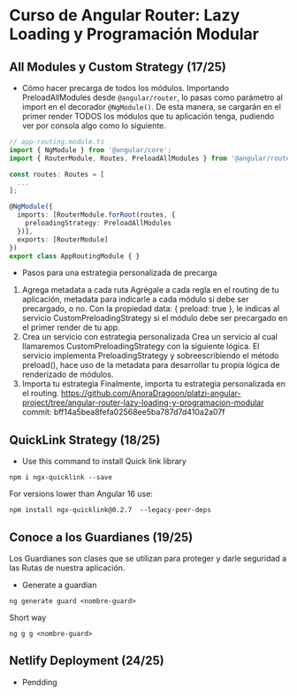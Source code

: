 # Curso de Angular Router: Lazy Loading y Programación Modular

## All Modules y Custom Strategy (17/25)
- Cómo hacer precarga de todos los módulos.
Importando PreloadAllModules desde `@angular/router`, lo pasas como parámetro al import en el decorador `@NgModule()`. De esta manera, se cargarán en el primer render TODOS los módulos que tu aplicación tenga, pudiendo ver por consola algo como lo siguiente.

```typescript
// app-routing.module.ts
import { NgModule } from '@angular/core';
import { RouterModule, Routes, PreloadAllModules } from '@angular/router';

const routes: Routes = [
  ...
];

@NgModule({
  imports: [RouterModule.forRoot(routes, {
    preloadingStrategy: PreloadAllModules
  })],
  exports: [RouterModule]
})
export class AppRoutingModule { }
```

- Pasos para una estrategia personalizada de precarga
1. Agrega metadata a cada ruta
Agrégale a cada regla en el routing de tu aplicación, metadata para indicarle a cada módulo si debe ser precargado, o no.
Con la propiedad data: { preload: true }, le indicas al servicio CustomPreloadingStrategy si el módulo debe ser precargado en el primer render de tu app.
2. Crea un servicio con estrategia personalizada
Crea un servicio al cual llamaremos CustomPreloadingStrategy con la siguiente lógica.
El servicio implementa PreloadingStrategy y sobreescribiendo el método preload(), hace uso de la metadata para desarrollar tu propia lógica de renderizado de módulos.
3. Importa tu estrategia
Finalmente, importa tu estrategia personalizada en el routing.
https://github.com/AnoraDragoon/platzi-angular-project/tree/angular-router-lazy-loading-y-programacion-modular
commit: bff14a5bea8fefa02568ee5ba787d7d410a2a07f

## QuickLink Strategy (18/25)

- Use this command to install Quick link library
```
npm i ngx-quicklink --save
```

For versions lower than Angular 16 use:
```
npm install ngx-quicklink@0.2.7  --legacy-peer-deps
```

## Conoce a los Guardianes (19/25)
Los Guardianes son clases que se utilizan para proteger y darle seguridad a las Rutas de nuestra aplicación.
- Generate a guardian
```
ng generate guard <nombre-guard> 
```

Short way
```
ng g g <nombre-guard>
```

## Netlify Deployment (24/25)
- Pendding